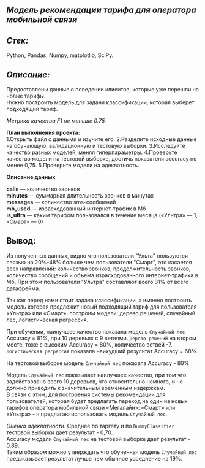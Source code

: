## *Модель рекомендации тарифа для оператора мобильной связи*

## *Стек:*  
Python, Pandas, Numpy,  matplotlib, SciPy.
  
## *Описание:*
Предоставлены данные о поведении клиентов, которые уже перешли на новые тарифы.  
Нужно построить модель для задачи классификации, которая выберет подходящий тариф. 

*Метрика качества *F1* не меньше 0.75.* 

**План выполнения проекта:**  
1.Открыть файл с данными и изучите его.
2.Разделите исходные данные на обучающую, валидационную и тестовую выборки.
3.Исследуйте качество разных моделей, меняя гиперпараметры.
4.Проверьте качество модели на тестовой выборке, достичь показателя accuracy не менее 0,75.
5.Проверьте модели на адекватность.

**Описание данных**

**сalls** — количество звонков  
**minutes** — суммарная длительность звонков в минутах  
**messages** — количество sms-сообщений  
**mb_used** — израсходованный интернет-трафик в Мб  
**is_ultra** — каким тарифом пользовался в течение месяца («Ультра» — 1, «Смарт» — 0) 

## **Вывод:**  

Из полученных данных, видно что пользователи "Ульта" пользуются связью на 20%-48% больше чем пользователи "Смарт", это касается всех направлений: количество звонков, продолжительность звонков, количество сообщений и объема израсходованного интернет-трафика в Мб. При этом пользователи "Ультра" составляют всего 31% от всего датафрейма. 

Так как перед нами стоит задача классификации, а именно построить модель которая предложит новый подходящий тариф для пользователя «Ультра» или «Смарт», построим  модели: дерево решений, случайный лес, логистическая регрессия.

При обучении, наилучшее качество показала модель `Случайный лес` Accuracy = 81%, при 10 деревьях с 9 ветвями. 
`Дерево решений` на втором месте, тоже с высоким Accuracy = 80%, количество ветвей -7.  
`Логистическая регрессия` показала наихудший результат Accuracy = 68%.

На тестовой выборке модель `Случайный лес` показала Accuracy -  89%

Модель `Случайный лес` показывает наилучшее качество, при том что задействовано всего 10 деревьев, что относительно немного, и не должно приводить к значительным временным издержкам.  
В связи с этим, для построения системы рекомендации для пользователей, которая будет предлагать переход на один из новых тарифов оператора мобильной связи «Мегалайн»: «Смарт» или «Ультра» - я предлагаю использовать модель `Случайный лес`.

*Оценка адекватности:* 
Среднее по таргету  и по `DummyClassifier` тестовой выборки дает результат - 0,70.  
Accuracy модели `Случайный лес` на тестовой выборке  дает результат - 0.89.  
Таким образом можно утверждать что обученная  модель `Случайный лес` предсказывает результат лучше чем  обычное усреднение на 19%.

